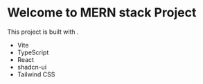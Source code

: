 # Welcome to MERN stack Project

This project is built with .

- Vite
- TypeScript
- React
- shadcn-ui
- Tailwind CSS

